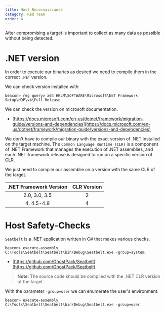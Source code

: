 ```yaml
---
title: Host Reconnaissance
category: Red Team
order: 4
---
```


After compromising a target is important to collect as many data as possible without being detected.

# .NET version

In order to execute our binaries as desired we need to compile them in the correct `.NET` version.

We can check version installed with:

```
beacon> reg queryv x64 HKLM\SOFTWARE\Microsoft\NET Framework Setup\NDP\v4\Full Release
```
We can check the version on microsoft documentation.

* [https://docs.microsoft.com/en-us/dotnet/framework/migration-guide/versions-and-dependencies](https://docs.microsoft.com/en-us/dotnet/framework/migration-guide/versions-and-dependencies)


We don't have to compile our binary with the exact version of .NET installed on the target machine. The `Common Language Runtime (CLR)` is a component of .NET Framework that manages the execution of .NET assemblies, and each .NET framework release is designed to run on a specific version of CLR.

We just need to compile our assemblie on a version with the same CLR of the target.


| .NET Framework Version | CLR Version |
|:----------------------:|:-----------:|
|      2.0, 3.0, 3.5     |      2      |
|       4, 4.5-4.8       |      4      |



# Host Safety-Checks

`Seatbelt` is a .NET application written in C# that makes various checks.

```
beacon> execute-assembly C:\Tools\Seatbelt\Seatbelt\bin\Debug\Seatbelt.exe -group=system
```
* [https://github.com/GhostPack/Seatbelt](https://github.com/GhostPack/Seatbelt)

> **Note**: The source code should be compiled with the .NET CLR version of the target.


With the parameter `-group=user` we can enumerate the user's environment.

```
beacon> execute-assembly C:\Tools\Seatbelt\Seatbelt\bin\Debug\Seatbelt.exe -group=user
```